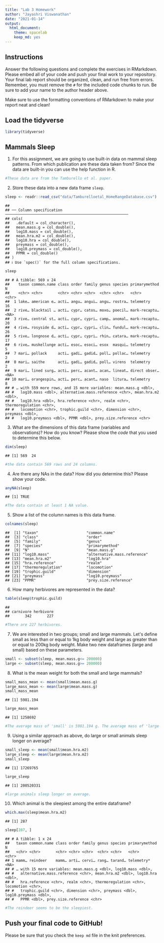 ```yaml
---
title: "Lab 3 Homework"
author: "Jayashri Viswanathan"
date: "2021-01-14"
output:
  html_document: 
    theme: spacelab
    keep_md: yes
---
```


## Instructions
Answer the following questions and complete the exercises in RMarkdown. Please embed all of your code and push your final work to your repository. Your final lab report should be organized, clean, and run free from errors. Remember, you must remove the `#` for the included code chunks to run. Be sure to add your name to the author header above.  

Make sure to use the formatting conventions of RMarkdown to make your report neat and clean!  

## Load the tidyverse

```r
library(tidyverse)
```

## Mammals Sleep
1. For this assignment, we are going to use built-in data on mammal sleep patterns. From which publication are these data taken from? Since the data are built-in you can use the help function in R.

```r
#These data are from the Tamburello et al. paper. 
```

2. Store these data into a new data frame `sleep`.

```r
sleep <- readr::read_csv("data/Tamburelloetal_HomeRangeDatabase.csv") 
```

```
## 
## ── Column specification ────────────────────────────────────────────────────────
## cols(
##   .default = col_character(),
##   mean.mass.g = col_double(),
##   log10.mass = col_double(),
##   mean.hra.m2 = col_double(),
##   log10.hra = col_double(),
##   preymass = col_double(),
##   log10.preymass = col_double(),
##   PPMR = col_double()
## )
## ℹ Use `spec()` for the full column specifications.
```

```r
sleep
```

```
## # A tibble: 569 x 24
##    taxon common.name class order family genus species primarymethod N    
##    <chr> <chr>       <chr> <chr> <chr>  <chr> <chr>   <chr>         <chr>
##  1 lake… american e… acti… angu… angui… angu… rostra… telemetry     16   
##  2 rive… blacktail … acti… cypr… catos… moxo… poecil… mark-recaptu… <NA> 
##  3 rive… central st… acti… cypr… cypri… camp… anomal… mark-recaptu… 20   
##  4 rive… rosyside d… acti… cypr… cypri… clin… fundul… mark-recaptu… 26   
##  5 rive… longnose d… acti… cypr… cypri… rhin… catara… mark-recaptu… 17   
##  6 rive… muskellunge acti… esoc… esoci… esox  masqui… telemetry     5    
##  7 mari… pollack     acti… gadi… gadid… poll… pollac… telemetry     2    
##  8 mari… saithe      acti… gadi… gadid… poll… virens  telemetry     2    
##  9 mari… lined surg… acti… perc… acant… acan… lineat… direct obser… <NA> 
## 10 mari… orangespin… acti… perc… acant… naso  litura… telemetry     8    
## # … with 559 more rows, and 15 more variables: mean.mass.g <dbl>,
## #   log10.mass <dbl>, alternative.mass.reference <chr>, mean.hra.m2 <dbl>,
## #   log10.hra <dbl>, hra.reference <chr>, realm <chr>, thermoregulation <chr>,
## #   locomotion <chr>, trophic.guild <chr>, dimension <chr>, preymass <dbl>,
## #   log10.preymass <dbl>, PPMR <dbl>, prey.size.reference <chr>
```

3. What are the dimensions of this data frame (variables and observations)? How do you know? Please show the *code* that you used to determine this below.  

```r
dim(sleep)
```

```
## [1] 569  24
```

```r
#the data contain 569 rows and 24 columns. 
```

4. Are there any NAs in the data? How did you determine this? Please show your code.  

```r
anyNA(sleep)
```

```
## [1] TRUE
```

```r
#The data contain at least 1 NA value. 
```

5. Show a list of the column names is this data frame.

```r
colnames(sleep)
```

```
##  [1] "taxon"                      "common.name"               
##  [3] "class"                      "order"                     
##  [5] "family"                     "genus"                     
##  [7] "species"                    "primarymethod"             
##  [9] "N"                          "mean.mass.g"               
## [11] "log10.mass"                 "alternative.mass.reference"
## [13] "mean.hra.m2"                "log10.hra"                 
## [15] "hra.reference"              "realm"                     
## [17] "thermoregulation"           "locomotion"                
## [19] "trophic.guild"              "dimension"                 
## [21] "preymass"                   "log10.preymass"            
## [23] "PPMR"                       "prey.size.reference"
```

6. How many herbivores are represented in the data?  

```r
table(sleep$trophic.guild)
```

```
## 
## carnivore herbivore 
##       342       227
```

```r
#There are 227 herbivores. 
```

7. We are interested in two groups; small and large mammals. Let's define small as less than or equal to 1kg body weight and large as greater than or equal to 200kg body weight. Make two new dataframes (large and small) based on these parameters.

```r
small <- subset(sleep, mean.mass.g<= 200000)
large <- subset(sleep, mean.mass.g>= 200000)
```

8. What is the mean weight for both the small and large mammals?

```r
small_mass_mean <- mean(small$mean.mass.g)
large_mass_mean <- mean(large$mean.mass.g)
small_mass_mean
```

```
## [1] 5981.194
```

```r
large_mass_mean
```

```
## [1] 1258692
```

```r
#The average mass of 'small' is 5981.194 g. The average mass of 'large' is 1258692 g. 
```



9. Using a similar approach as above, do large or small animals sleep longer on average?  

```r
small_sleep <- mean(small$mean.hra.m2)
large_sleep <- mean(large$mean.hra.m2)
small_sleep
```

```
## [1] 17269765
```

```r
large_sleep
```

```
## [1] 200520331
```

```r
#large animals sleep longer on average. 
```



10. Which animal is the sleepiest among the entire dataframe?

```r
which.max(sleep$mean.hra.m2)
```

```
## [1] 287
```

```r
sleep[287, ]
```

```
## # A tibble: 1 x 24
##   taxon common.name class order family genus species primarymethod N    
##   <chr> <chr>       <chr> <chr> <chr>  <chr> <chr>   <chr>         <chr>
## 1 mamm… reindeer    mamm… arti… cervi… rang… tarand… telemetry*    <NA> 
## # … with 15 more variables: mean.mass.g <dbl>, log10.mass <dbl>,
## #   alternative.mass.reference <chr>, mean.hra.m2 <dbl>, log10.hra <dbl>,
## #   hra.reference <chr>, realm <chr>, thermoregulation <chr>, locomotion <chr>,
## #   trophic.guild <chr>, dimension <chr>, preymass <dbl>, log10.preymass <dbl>,
## #   PPMR <dbl>, prey.size.reference <chr>
```

```r
#The reindeer seems to be the sleepiest. 
```



## Push your final code to GitHub!
Please be sure that you check the `keep md` file in the knit preferences.   
